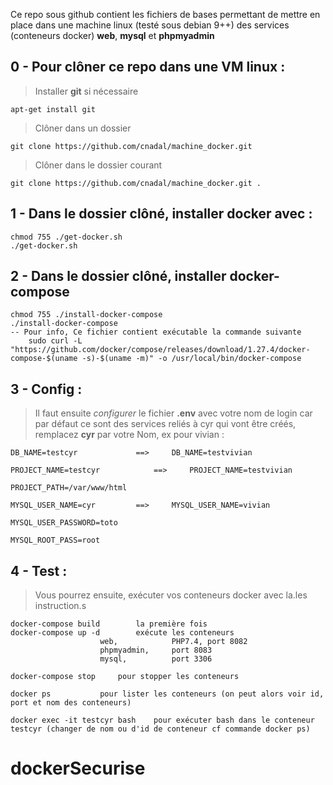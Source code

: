 

Ce repo sous github contient les fichiers de bases permettant de mettre en place dans une machine linux (testé sous debian 9++) des services (conteneurs docker) **web**, **mysql** et **phpmyadmin**

## 0 - Pour **clôner** ce repo dans une VM linux :

	

> 	Installer **git** si nécessaire
	
	apt-get install git
> Clôner dans un dossier  
	
	git clone https://github.com/cnadal/machine_docker.git 
> Clôner dans le dossier courant  

	git clone https://github.com/cnadal/machine_docker.git .
	

## 1 - Dans le dossier clôné, installer docker avec :
      
	chmod 755 ./get-docker.sh
	./get-docker.sh

## 2 - Dans le dossier clôné, installer docker-compose
    
    chmod 755 ./install-docker-compose
    ./install-docker-compose
	-- Pour info, Ce fichier contient exécutable la commande suivante
        sudo curl -L "https://github.com/docker/compose/releases/download/1.27.4/docker-compose-$(uname -s)-$(uname -m)" -o /usr/local/bin/docker-compose
        

## 3 - Config : 

> Il faut ensuite *configurer* le fichier <b>.env</b> avec votre nom de
> login car par défaut ce sont des services reliés à cyr qui vont être créés, remplacez <b>cyr</b> par votre Nom, ex pour vivian :

	DB_NAME=testcyr				==> 	DB_NAME=testvivian
	
	PROJECT_NAME=testcyr			==> 	PROJECT_NAME=testvivian
	
	PROJECT_PATH=/var/www/html
	
	MYSQL_USER_NAME=cyr			==> 	MYSQL_USER_NAME=vivian
	
	MYSQL_USER_PASSWORD=toto
	
	MYSQL_ROOT_PASS=root

## 4 - Test : 

> Vous pourrez ensuite, exécuter vos conteneurs docker avec la.les
> instruction.s

  
  	docker-compose build	 	la première fois
	docker-compose up -d		exécute les conteneurs
						web,			PHP7.4, port 8082
						phpmyadmin,	 	port 8083
						mysql, 			port 3306

	docker-compose stop		pour stopper les conteneurs
	
	docker ps			pour lister les conteneurs (on peut alors voir id, port et nom des conteneurs)

	docker exec -it testcyr bash	pour exécuter bash dans le conteneur testcyr (changer de nom ou d'id de conteneur cf commande docker ps)
					
	
	
	
# dockerSecurise
